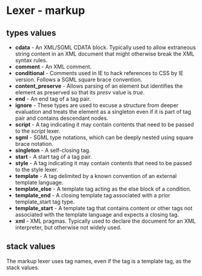 # Lexer - markup

## types values
* **cdata** - An XML/SGML CDATA block.  Typically used to allow extraneous string content in an XML document that might otherwise break the XML syntax rules.
* **comment** - An XML comment.
* **conditional** - Comments used in IE to hack references to CSS by IE version.  Follows a SGML square brace convention.
* **content_preserve** - Allows parsing of an element but identifies the element as preserved so that its *presv* value is *true*.
* **end** - An end tag of a tag pair.
* **ignore** - These types are used to excuse a structure from deeper evaluation and treats the element as a singleton even if it is part of tag pair and contains descendant nodes.
* **script** - A tag indicating it may contain contents that need to be passed to the *script* lexer.
* **sgml** - SGML type notations, which can be deeply nested using square brace notation.
* **singleton** - A self-closing tag.
* **start** - A start tag of a tag pair.
* **style** - A tag indicating it may contain contents that need to be passed to the style lexer.
* **template** - A tag delimited by a known convention of an external template language.
* **template_else** - A template tag acting as the else block of a condition.
* **template_end** - A closing template tag associated with a prior template\_start tag type.
* **template_start** - A template tag that contains content or other tags not associated with the template language and expects a closing tag.
* **xml** - XML pragmas.  Typically used to declare the document for an XML interpreter, but otherwise not widely used.

## stack values
The markup lexer uses tag names, even if the tag is a template tag, as the stack values.